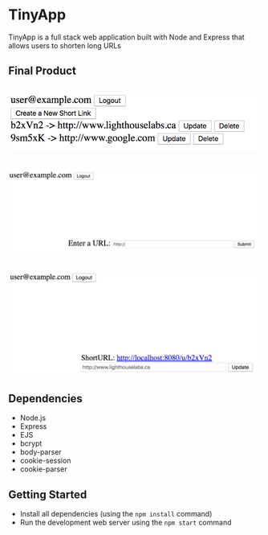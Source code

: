 # TinyApp
TinyApp is a full stack web application built with Node and Express that allows users to shorten long URLs

## Final Product
!["Screenshot of URLs Page"](https://github.com/wang790222/TinyApp/blob/master/docs/urls-page.png)
------
!["Screenshot of Shorten URLs Page"](https://github.com/wang790222/TinyApp/blob/master/docs/shorten-url.png)
------
!["Screenshot of Update URLs Page"](https://github.com/wang790222/TinyApp/blob/master/docs/update-url.png)
------
## Dependencies
- Node.js
- Express
- EJS
- bcrypt
- body-parser
- cookie-session
- cookie-parser

## Getting Started
- Install all dependencies (using the `npm install` command)
- Run the development web server using the `npm start` command
